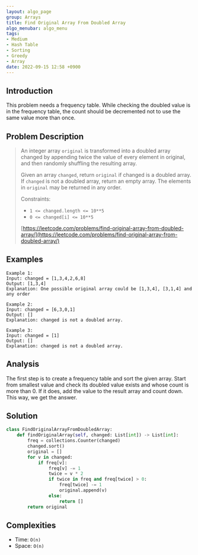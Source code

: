 ```yaml
---
layout: algo_page
group: Arrays
title: Find Original Array From Doubled Array
algo_menubar: algo_menu
tags:
- Medium
- Hash Table
- Sorting
- Greedy
- Array
date: 2022-09-15 12:58 +0900
---
```

## Introduction
This problem needs a frequency table.
While checking the doubled value is in the frequency table,
the count should be decremented not to use the same value more than once.

## Problem Description
> An integer array `original` is transformed into a doubled array changed by
> appending twice the value of every element in original,
> and then randomly shuffling the resulting array.
>
> Given an array `changed`, return `original` if changed is a doubled array.
> If `changed` is not a doubled array, return an empty array.
> The elements in `original` may be returned in any order.
>
> Constraints:
> - `1 <= changed.length <= 10**5`
> - `0 <= changed[i] <= 10**5`
>
> [https://leetcode.com/problems/find-original-array-from-doubled-array/](https://leetcode.com/problems/find-original-array-from-doubled-array/)

## Examples
```
Example 1:
Input: changed = [1,3,4,2,6,8]
Output: [1,3,4]
Explanation: One possible original array could be [1,3,4], [3,1,4] and any order
```

```
Example 2:
Input: changed = [6,3,0,1]
Output: []
Explanation: changed is not a doubled array.
```

```
Example 3:
Input: changed = [1]
Output: []
Explanation: changed is not a doubled array.
```

## Analysis
The first step is to create a frequency table and sort the given array.
Start from smallest value and check its doubled value exists and whose count is more than 0.
If it does, add the value to the result array and count down.
This way, we get the answer.

## Solution
```python
class FindOriginalArrayFromDoubledArray:
    def findOriginalArray(self, changed: List[int]) -> List[int]:
        freq = collections.Counter(changed)
        changed.sort()
        original = []
        for v in changed:
            if freq[v]:
                freq[v] -= 1
                twice = v * 2
                if twice in freq and freq[twice] > 0:
                    freq[twice] -= 1
                    original.append(v)
                else:
                    return []
        return original
```

## Complexities
- Time: `O(n)`
- Space: `O(n)`

